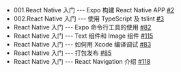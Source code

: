 - 001.React Native 入门 --- Expo 构建 React Native APP [#2](https://github.com/felix-cao/Blog/issues/2)
- 002.React Native 入门 --- 使用 TypeScript 及 tslint [#3](https://github.com/felix-cao/Blog/issues/3)
- React Native 入门 --- Expo 命令行工具的使用 [#82](https://github.com/felix-cao/Blog/issues/82)
- React Native 入门 --- Text 组件和 Image 组件 [#115](https://github.com/felix-cao/Blog/issues/115)
- React Native 入门 --- 如何用 Xcode 编译调试 [#83](https://github.com/felix-cao/Blog/issues/83)
- React Native 入门 --- 打包发布 [#85](https://github.com/felix-cao/Blog/issues/85)
- React Native 入门 --- React Navigation 介绍 [#118](https://github.com/felix-cao/Blog/issues/118)

